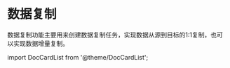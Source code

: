 # 数据复制

数据复制功能主要用来创建数据复制任务，实现数据从源到目标的1:1复制，也可以实现数据增量复制。

import DocCardList from '@theme/DocCardList';

<DocCardList />